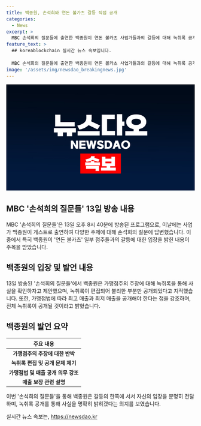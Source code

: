 ```yaml
---
title: 백종원, 손석희와 연돈 볼가츠 갈등 직접 공개
categories:
  - News
excerpt: >
  MBC 손석희의 질문들에 출연한 백종원이 연돈 볼카츠 사업가들과의 갈등에 대해 녹취록 공개를 요구하는 등 논란을 일으키고 있다. 백종원은 가맹점주의 주장을 반박하며 녹취록의 부분적 공개로 오해가 있다고 주장했다. 또한, 가맹점법과 관련하여 최고 매출과 최저 매출을 공개해야 한다고 강조하며, 가맹 사업은 매출을 보장할 수 없다고 설명했다. 녹취록의 전체 공개를 약속하며 논란을 해소하겠다는 백종원의 발언이 시청자들의 이목을 끌고 있다.
feature_text: >
  ## koreablockchain 실시간 뉴스 속보입니다.

  MBC 손석희의 질문들에 출연한 백종원이 연돈 볼카츠 사업가들과의 갈등에 대해 녹취록 공개를 요구하는 등 논란을 일으키고 있다. 백종원은 가맹점주의 주장을 반박하며 녹취록의 부분적 공개로 오해가 있다고 주장했다. 또한, 가맹점법과 관련하여 최고 매출과 최저 매출을 공개해야 한다고 강조하며, 가맹 사업은 매출을 보장할 수 없다고 설명했다. 녹취록의 전체 공개를 약속하며 논란을 해소하겠다는 백종원의 발언이 시청자들의 이목을 끌고 있다.
image: '/assets/img/newsdao_breakingnews.jpg'
---
```


<p><img src="/assets/img/newsdao_breakingnews.jpg" alt="koreablockchain 속보" /></p>

<h2 data-ke-size="size26">MBC '손석희의 질문들' 13일 방송 내용</h2>

<p data-ke-size="size16">MBC '손석희의 질문들'은 13일 오후 8시 40분에 방송된 프로그램으로, 이날에는 사업가 백종원이 게스트로 출연하여 다양한 주제에 대해 손석희의 질문에 답변했습니다. 이 중에서 특히 백종원이 '연돈 볼카츠' 일부 점주들과의 갈등에 대한 입장을 밝힌 내용이 주목을 받았습니다.</p>

<h2 data-ke-size="size24">백종원의 입장 및 발언 내용</h2>

<p data-ke-size="size16">13일 방송된 '손석희의 질문들'에서 백종원은 가맹점주의 주장에 대해 녹취록을 통해 사실을 확인하자고 제안했으며, 녹취록이 편집되어 불리한 부분만 공개되었다고 지적했습니다. 또한, 가맹점법에 따라 최고 매출과 최저 매출을 공개해야 한다는 점을 강조하며, 전체 녹취록이 공개될 것이라고 밝혔습니다.</p>

<h2 data-ke-size="size24">백종원의 발언 요약</h2>

<table>
<thead>
    <tr>
        <th>주요 내용</th>
    </tr>
</thead>
<tbody>
    <tr>
        <td style="text-align: center; height: 17px;"><b>가맹점주의 주장에 대한 반박</b></td>
    </tr>
    <tr>
        <td style="text-align: center; height: 17px;"><b>녹취록 편집 및 공개 문제 제기</b></td>
    </tr>
    <tr>
        <td style="text-align: center; height: 17px;"><b>가맹점법 및 매출 공개 의무 강조</b></td>
    </tr>
    <tr>
        <td style="text-align: center; height: 17px;"><b>매출 보장 관련 설명</b></td>
    </tr>
</tbody>
</table>

<p data-ke-size="size16">이번 '손석희의 질문들'을 통해 백종원은 갈등의 한쪽에 서서 자신의 입장을 분명히 전달하며, 녹취록 공개를 통해 사실을 명확히 밝히겠다는 의지를 보였습니다.</p>
실시간 뉴스 속보는, <a href="https://newsdao.kr" rel="dofollow">https://newsdao.kr</a>


